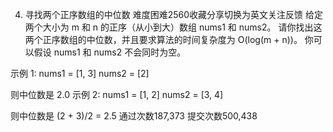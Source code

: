 4. 寻找两个正序数组的中位数
难度困难2560收藏分享切换为英文关注反馈
给定两个大小为 m 和 n 的正序（从小到大）数组 nums1 和 nums2。
请你找出这两个正序数组的中位数，并且要求算法的时间复杂度为 O(log(m + n))。
你可以假设 nums1 和 nums2 不会同时为空。
 
示例 1:
nums1 = [1, 3]
nums2 = [2]

则中位数是 2.0
示例 2:
nums1 = [1, 2]
nums2 = [3, 4]

则中位数是 (2 + 3)/2 = 2.5
通过次数187,373
提交次数500,438